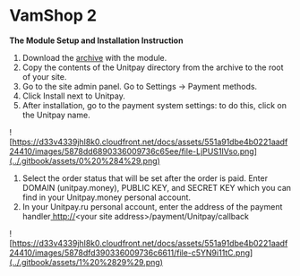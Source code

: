 # VamShop 2

**The Module Setup and Installation Instruction**

1. Download the [archive](https://github.com/unitpay/vamshop-module) with the module.
2. Copy the contents of the Unitpay directory from the archive to the root of your site.
3. Go to the site admin panel. Go to Settings -&gt; Payment methods.
4. Click Install next to Unitpay.
5. After installation, go to the payment system settings: to do this, click on the Unitpay name.

![https://d33v4339jhl8k0.cloudfront.net/docs/assets/551a91dbe4b0221aadf24410/images/5878dd6890336009736c65ee/file-LjPUS1IVso.png](../.gitbook/assets/0%20%284%29.png)

1. Select the order status that will be set after the order is paid. Enter DOMAIN \(unitpay.money\), PUBLIC KEY, and SECRET KEY which you can find in your Unitpay.money personal account.
2. In your Unitpay.ru personal account, enter the address of the payment handler[ http://](http://diafan.app/payment/get/unitpay)&lt;your site address&gt;/payment/Unitpay/callback

![https://d33v4339jhl8k0.cloudfront.net/docs/assets/551a91dbe4b0221aadf24410/images/5878dfd390336009736c6611/file-c5YN9i11tC.png](../.gitbook/assets/1%20%2829%29.png)

